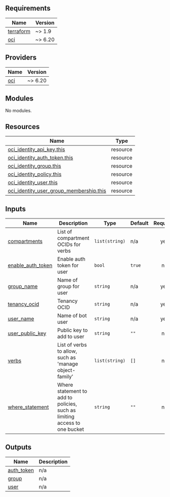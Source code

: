 <!-- BEGIN_TF_DOCS -->
## Requirements

| Name | Version |
|------|---------|
| <a name="requirement_terraform"></a> [terraform](#requirement\_terraform) | ~> 1.9 |
| <a name="requirement_oci"></a> [oci](#requirement\_oci) | ~> 6.20 |

## Providers

| Name | Version |
|------|---------|
| <a name="provider_oci"></a> [oci](#provider\_oci) | ~> 6.20 |

## Modules

No modules.

## Resources

| Name | Type |
|------|------|
| [oci_identity_api_key.this](https://registry.terraform.io/providers/oracle/oci/latest/docs/resources/identity_api_key) | resource |
| [oci_identity_auth_token.this](https://registry.terraform.io/providers/oracle/oci/latest/docs/resources/identity_auth_token) | resource |
| [oci_identity_group.this](https://registry.terraform.io/providers/oracle/oci/latest/docs/resources/identity_group) | resource |
| [oci_identity_policy.this](https://registry.terraform.io/providers/oracle/oci/latest/docs/resources/identity_policy) | resource |
| [oci_identity_user.this](https://registry.terraform.io/providers/oracle/oci/latest/docs/resources/identity_user) | resource |
| [oci_identity_user_group_membership.this](https://registry.terraform.io/providers/oracle/oci/latest/docs/resources/identity_user_group_membership) | resource |

## Inputs

| Name | Description | Type | Default | Required |
|------|-------------|------|---------|:--------:|
| <a name="input_compartments"></a> [compartments](#input\_compartments) | List of compartment OCIDs for verbs | `list(string)` | n/a | yes |
| <a name="input_enable_auth_token"></a> [enable\_auth\_token](#input\_enable\_auth\_token) | Enable auth token for user | `bool` | `true` | no |
| <a name="input_group_name"></a> [group\_name](#input\_group\_name) | Name of group for user | `string` | n/a | yes |
| <a name="input_tenancy_ocid"></a> [tenancy\_ocid](#input\_tenancy\_ocid) | Tenancy OCID | `string` | n/a | yes |
| <a name="input_user_name"></a> [user\_name](#input\_user\_name) | Name of bot user | `string` | n/a | yes |
| <a name="input_user_public_key"></a> [user\_public\_key](#input\_user\_public\_key) | Public key to add to user | `string` | `""` | no |
| <a name="input_verbs"></a> [verbs](#input\_verbs) | List of verbs to allow, such as 'manage object-family' | `list(string)` | `[]` | no |
| <a name="input_where_statement"></a> [where\_statement](#input\_where\_statement) | Where statement to add to policies, such as limiting access to one bucket | `string` | `""` | no |

## Outputs

| Name | Description |
|------|-------------|
| <a name="output_auth_token"></a> [auth\_token](#output\_auth\_token) | n/a |
| <a name="output_group"></a> [group](#output\_group) | n/a |
| <a name="output_user"></a> [user](#output\_user) | n/a |
<!-- END_TF_DOCS -->